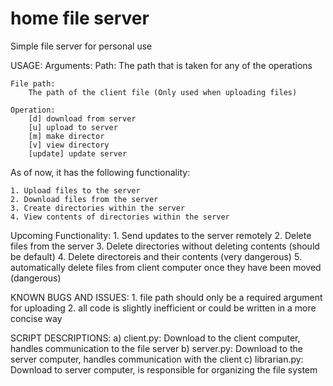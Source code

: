 # home file server
Simple file server for personal use

USAGE: 
    Arguments:
    Path:
        The path that is taken for any of the operations
    
    File path:
        The path of the client file (Only used when uploading files)

    Operation:
        [d] download from server
        [u] upload to server
        [m] make director
        [v] view directory
        [update] update server 


As of now, it has the following functionality:

    1. Upload files to the server
    2. Download files from the server
    3. Create directories within the server
    4. View contents of directories within the server

Upcoming Functionality:
    1. Send updates to the server remotely
    2. Delete files from the server
    3. Delete directories without deleting contents (should be default)
    4. Delete directoreis and their contents (very dangerous)
    5. automatically delete files from client computer once they have been moved (dangerous)


KNOWN BUGS AND ISSUES:
    1. file path should only be a required argument for uploading
    2. all code is slightly inefficient or could be written in a more concise way

SCRIPT DESCRIPTIONS:
    a) client.py: Download to the client computer, handles communication to the file server
    b) server.py: Download to the server computer, handles communication with the client
    c) librarian.py: Download to server computer, is responsible for organizing the file system